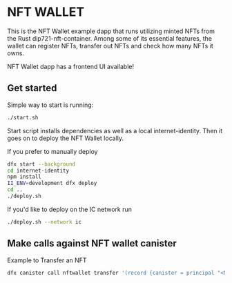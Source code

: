 # NFT WALLET

This is the NFT Wallet example dapp that runs utilizing minted NFTs from the Rust dip721-nft-container. Among some of its essential features, the wallet can register NFTs, transfer out NFTs and check how many NFTs it owns.

NFT Wallet dapp has a frontend UI available!

## Get started

Simple way to start is running:

```bash
./start.sh
```

Start script installs dependencies as well as a local internet-identity. Then it goes on to deploy the NFT Wallet locally.

If you prefer to manually deploy

```bash
dfx start --background
cd internet-identity
npm install
II_ENV=development dfx deploy
cd ..
./deploy.sh
```

If you'd like to deploy on the IC network run

```bash
./deploy.sh --network ic
```

## Make calls against NFT wallet canister

Example to Transfer an NFT

```bash
dfx canister call nftwallet transfer '(record {canister = principal "<NFT canister id>"; index = 1:nat64}, principal "<recipient canister id>", opt true)'
```
